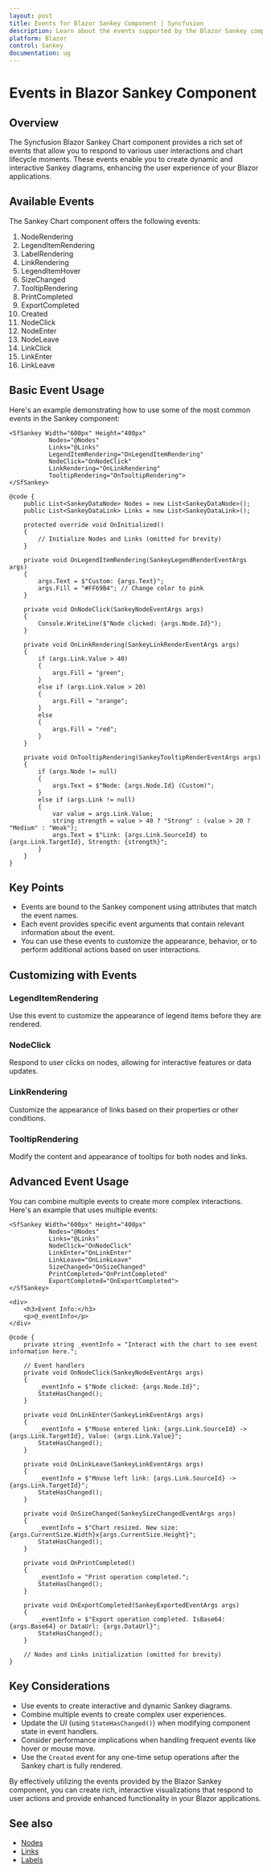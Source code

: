 ```yaml
---
layout: post
title: Events for Blazor Sankey Component | Syncfusion
description: Learn about the events supported by the Blazor Sankey component and how to use them for interactivity and customization.
platform: Blazor
control: Sankey
documentation: ug
---
```


# Events in Blazor Sankey Component

## Overview

The Syncfusion Blazor Sankey Chart component provides a rich set of events that allow you to respond to various user interactions and chart lifecycle moments. These events enable you to create dynamic and interactive Sankey diagrams, enhancing the user experience of your Blazor applications.

## Available Events

The Sankey Chart component offers the following events:

1. NodeRendering 
2. LegendItemRendering
3. LabelRendering
4. LinkRendering
5. LegendItemHover
6. SizeChanged
7. TooltipRendering
8. PrintCompleted
9. ExportCompleted
10. Created
11. NodeClick
12. NodeEnter
13. NodeLeave
14. LinkClick
15. LinkEnter
16. LinkLeave

## Basic Event Usage

Here's an example demonstrating how to use some of the most common events in the Sankey component:

```razor
<SfSankey Width="600px" Height="400px"
           Nodes="@Nodes"
           Links="@Links"
           LegendItemRendering="OnLegendItemRendering"
           NodeClick="OnNodeClick"
           LinkRendering="OnLinkRendering"
           TooltipRendering="OnTooltipRendering">
</SfSankey>

@code {
    public List<SankeyDataNode> Nodes = new List<SankeyDataNode>();
    public List<SankeyDataLink> Links = new List<SankeyDataLink>();

    protected override void OnInitialized()
    {
        // Initialize Nodes and Links (omitted for brevity)
    }

    private void OnLegendItemRendering(SankeyLegendRenderEventArgs args)
    {
        args.Text = $"Custom: {args.Text}";
        args.Fill = "#FF69B4"; // Change color to pink
    }

    private void OnNodeClick(SankeyNodeEventArgs args)
    {
        Console.WriteLine($"Node clicked: {args.Node.Id}");
    }

    private void OnLinkRendering(SankeyLinkRenderEventArgs args)
    {
        if (args.Link.Value > 40)
        {
            args.Fill = "green";
        }
        else if (args.Link.Value > 20)
        {
            args.Fill = "orange";
        }
        else
        {
            args.Fill = "red";
        }
    }

    private void OnTooltipRendering(SankeyTooltipRenderEventArgs args)
    {
        if (args.Node != null)
        {
            args.Text = $"Node: {args.Node.Id} (Custom)";
        }
        else if (args.Link != null)
        {
            var value = args.Link.Value;
            string strength = value > 40 ? "Strong" : (value > 20 ? "Medium" : "Weak");
            args.Text = $"Link: {args.Link.SourceId} to {args.Link.TargetId}, Strength: {strength}";
        }
    }
}
```

## Key Points

- Events are bound to the Sankey component using attributes that match the event names.
- Each event provides specific event arguments that contain relevant information about the event.
- You can use these events to customize the appearance, behavior, or to perform additional actions based on user interactions.

## Customizing with Events

### LegendItemRendering

Use this event to customize the appearance of legend items before they are rendered.

### NodeClick

Respond to user clicks on nodes, allowing for interactive features or data updates.

### LinkRendering

Customize the appearance of links based on their properties or other conditions.

### TooltipRendering

Modify the content and appearance of tooltips for both nodes and links.

## Advanced Event Usage

You can combine multiple events to create more complex interactions. Here's an example that uses multiple events:

```razor
<SfSankey Width="600px" Height="400px"
           Nodes="@Nodes"
           Links="@Links"
           NodeClick="OnNodeClick"
           LinkEnter="OnLinkEnter"
           LinkLeave="OnLinkLeave"
           SizeChanged="OnSizeChanged"
           PrintCompleted="OnPrintCompleted"
           ExportCompleted="OnExportCompleted">
</SfSankey>

<div>
    <h3>Event Info:</h3>
    <p>@_eventInfo</p>
</div>

@code {
    private string _eventInfo = "Interact with the chart to see event information here.";

    // Event handlers
    private void OnNodeClick(SankeyNodeEventArgs args)
    {
        _eventInfo = $"Node clicked: {args.Node.Id}";
        StateHasChanged();
    }

    private void OnLinkEnter(SankeyLinkEventArgs args)
    {
        _eventInfo = $"Mouse entered link: {args.Link.SourceId} -> {args.Link.TargetId}, Value: {args.Link.Value}";
        StateHasChanged();
    }

    private void OnLinkLeave(SankeyLinkEventArgs args)
    {
        _eventInfo = $"Mouse left link: {args.Link.SourceId} -> {args.Link.TargetId}";
        StateHasChanged();
    }

    private void OnSizeChanged(SankeySizeChangedEventArgs args)
    {
        _eventInfo = $"Chart resized. New size: {args.CurrentSize.Width}x{args.CurrentSize.Height}";
        StateHasChanged();
    }

    private void OnPrintCompleted()
    {
        _eventInfo = "Print operation completed.";
        StateHasChanged();
    }

    private void OnExportCompleted(SankeyExportedEventArgs args)
    {
        _eventInfo = $"Export operation completed. IsBase64: {args.Base64} or DataUrl: {args.DataUrl}";
        StateHasChanged();
    }

    // Nodes and Links initialization (omitted for brevity)
}
```

## Key Considerations

- Use events to create interactive and dynamic Sankey diagrams.
- Combine multiple events to create complex user experiences.
- Update the UI (using `StateHasChanged()`) when modifying component state in event handlers.
- Consider performance implications when handling frequent events like hover or mouse move.
- Use the `Created` event for any one-time setup operations after the Sankey chart is fully rendered.

By effectively utilizing the events provided by the Blazor Sankey component, you can create rich, interactive visualizations that respond to user actions and provide enhanced functionality in your Blazor applications.

## See also

* [Nodes](./nodes)
* [Links](./links)
* [Labels](./labels)
